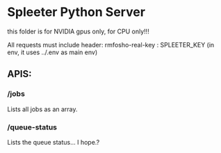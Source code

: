 # Spleeter Python Server

this folder is for NVIDIA gpus only, for CPU only!!!

All requests must include header:
rmfosho-real-key : SPLEETER_KEY (in env, it uses ../.env as main env)

## APIS:

### /jobs

Lists all jobs as an array.

### /queue-status

Lists the queue status... I hope.?

